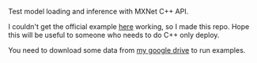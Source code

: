Test model loading and inference with MXNet C++ API.

I couldn't get the official example [here](https://github.com/apache/incubator-mxnet/blob/master/cpp-package/example/feature_extract/feature_extract.cpp) working, so I made this repo.
Hope this will be useful to someone who needs to do C++ only deploy.

You need to download some data from [my google drive](https://drive.google.com/open?id=102Xbs16qjopN9Tllgaqb06jWwH7zjRx1) to run examples.

